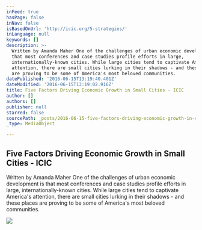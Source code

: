 ```yaml
---
inFeed: true
hasPage: false
inNav: false
isBasedOnUrl: 'http://icic.org/5-strategies/'
inLanguage: null
keywords: []
description: >-
  Written by Amanda Maher One of the challenges of urban economic development is
  that most conferences and case studies profile efforts in large,
  internationally-known cities. While large cities tend to captivate America's
  attention, there are small cities lurking in their shadows - and these places
  are proving to be some of America's most beloved communities.
datePublished: '2016-06-15T13:19:40.401Z'
dateModified: '2016-06-15T13:19:02.916Z'
title: Five Factors Driving Economic Growth in Small Cities - ICIC
author: []
authors: []
publisher: null
starred: false
sourcePath: _posts/2016-06-15-five-factors-driving-economic-growth-in-small-cities-icic.md
_type: MediaObject

---
```

<article style=""><h1>Five Factors Driving Economic Growth in Small Cities - ICIC</h1><p>Written by Amanda Maher One of the challenges of urban economic development is that most conferences and case studies profile efforts in large, internationally-known cities. While large cities tend to captivate America's attention, there are small cities lurking in their shadows - and these places are proving to be some of America's most beloved communities.</p><img src="http://icic.org/wp-content/uploads/2016/04/All-ROWW-pages-Durham-NC.jpg" /></article>